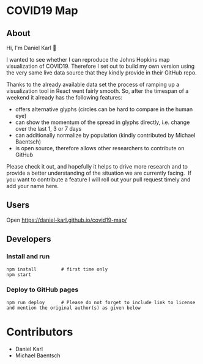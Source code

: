 # COVID19 Map

## About

Hi, I'm Daniel Karl 👋

I wanted to see whether I can reproduce the Johns Hopkins map visualization of COVID19. Therefore I set out to build my own version using the very same live data source that they kindly provide in their GitHub repo.

Thanks to the already available data set the process of ramping up a visualization tool in React went fairly smooth. So, after the timespan of a weekend it already has the following features:

- offers alternative glyphs (circles can be hard to compare in the human eye)
- can show the momentum of the spread in glyphs directly, i.e. change over the last 1, 3 or 7 days
- can additionally normalize by population (kindly contributed by Michael Baentsch)
- is open source, therefore allows other researchers to contribute on GitHub

Please check it out, and hopefully it helps to drive more research and to provide a better understanding of the situation we are currently facing. 
If you want to contribute a feature I will roll out your pull request timely and add your name here.

## Users
Open https://daniel-karl.github.io/covid19-map/

## Developers
### Install and run
```
npm install         # first time only
npm start
```

### Deploy to GitHub pages
```
npm run deploy      # Please do not forget to include link to license and mention the original author(s) as given below
```

# Contributors
- Daniel Karl
- Michael Baentsch
